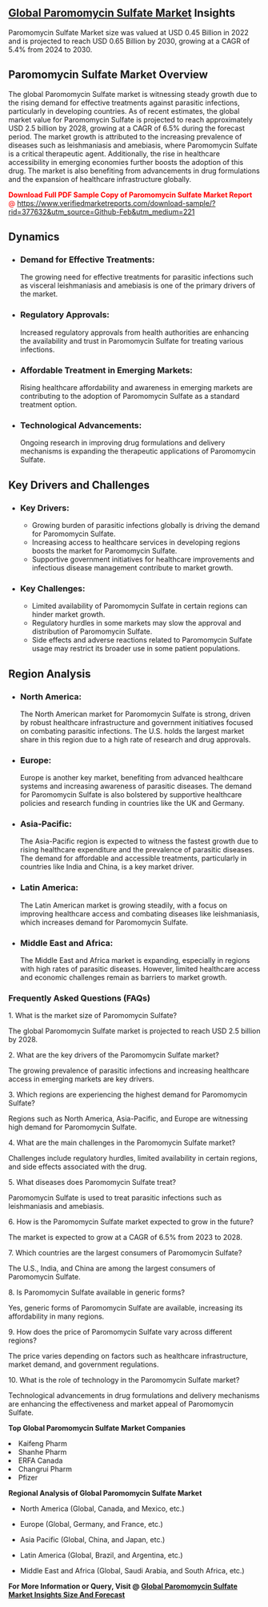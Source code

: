 <h2><a href="https://www.verifiedmarketreports.com/download-sample/?rid=377632&amp;utm_source=Github&amp;utm_medium=221" target="_blank">Global Paromomycin Sulfate Market</a> Insights</h2><p>Paromomycin Sulfate Market size was valued at USD 0.45 Billion in 2022 and is projected to reach USD 0.65 Billion by 2030, growing at a CAGR of 5.4% from 2024 to 2030.</p><p> <h2>Paromomycin Sulfate Market Overview</h2> <p>The global Paromomycin Sulfate market is witnessing steady growth due to the rising demand for effective treatments against parasitic infections, particularly in developing countries. As of recent estimates, the global market value for Paromomycin Sulfate is projected to reach approximately USD 2.5 billion by 2028, growing at a CAGR of 6.5% during the forecast period. The market growth is attributed to the increasing prevalence of diseases such as leishmaniasis and amebiasis, where Paromomycin Sulfate is a critical therapeutic agent. Additionally, the rise in healthcare accessibility in emerging economies further boosts the adoption of this drug. The market is also benefiting from advancements in drug formulations and the expansion of healthcare infrastructure globally.</p> <p><p><span class=""><span style="color: #ff0000;"><strong>Download Full PDF Sample Copy of Paromomycin Sulfate Market Report</strong> @ </span><a href="https://www.verifiedmarketreports.com/download-sample/?rid=377632&amp;utm_source=Github-Feb&amp;utm_medium=221" target="_blank">https://www.verifiedmarketreports.com/download-sample/?rid=377632&amp;utm_source=Github-Feb&amp;utm_medium=221</a></span></p></p> <h2>Dynamics</h2> <ul> <li><h3>Demand for Effective Treatments:</h3> The growing need for effective treatments for parasitic infections such as visceral leishmaniasis and amebiasis is one of the primary drivers of the market.</li> <li><h3>Regulatory Approvals:</h3> Increased regulatory approvals from health authorities are enhancing the availability and trust in Paromomycin Sulfate for treating various infections.</li> <li><h3>Affordable Treatment in Emerging Markets:</h3> Rising healthcare affordability and awareness in emerging markets are contributing to the adoption of Paromomycin Sulfate as a standard treatment option.</li> <li><h3>Technological Advancements:</h3> Ongoing research in improving drug formulations and delivery mechanisms is expanding the therapeutic applications of Paromomycin Sulfate.</li> </ul> <h2>Key Drivers and Challenges</h2> <ul> <li><h3>Key Drivers:</h3> <ul> <li>Growing burden of parasitic infections globally is driving the demand for Paromomycin Sulfate.</li> <li>Increasing access to healthcare services in developing regions boosts the market for Paromomycin Sulfate.</li> <li>Supportive government initiatives for healthcare improvements and infectious disease management contribute to market growth.</li> </ul> </li> <li><h3>Key Challenges:</h3> <ul> <li>Limited availability of Paromomycin Sulfate in certain regions can hinder market growth.</li> <li>Regulatory hurdles in some markets may slow the approval and distribution of Paromomycin Sulfate.</li> <li>Side effects and adverse reactions related to Paromomycin Sulfate usage may restrict its broader use in some patient populations.</li> </ul> </li> </ul> <h2>Region Analysis</h2> <ul> <li><h3>North America:</h3> The North American market for Paromomycin Sulfate is strong, driven by robust healthcare infrastructure and government initiatives focused on combating parasitic infections. The U.S. holds the largest market share in this region due to a high rate of research and drug approvals.</li> <li><h3>Europe:</h3> Europe is another key market, benefiting from advanced healthcare systems and increasing awareness of parasitic diseases. The demand for Paromomycin Sulfate is also bolstered by supportive healthcare policies and research funding in countries like the UK and Germany.</li> <li><h3>Asia-Pacific:</h3> The Asia-Pacific region is expected to witness the fastest growth due to rising healthcare expenditure and the prevalence of parasitic diseases. The demand for affordable and accessible treatments, particularly in countries like India and China, is a key market driver.</li> <li><h3>Latin America:</h3> The Latin American market is growing steadily, with a focus on improving healthcare access and combating diseases like leishmaniasis, which increases demand for Paromomycin Sulfate.</li> <li><h3>Middle East and Africa:</h3> The Middle East and Africa market is expanding, especially in regions with high rates of parasitic diseases. However, limited healthcare access and economic challenges remain as barriers to market growth.</li> </ul> <h3>Frequently Asked Questions (FAQs)</h3> <p>1. What is the market size of Paromomycin Sulfate?</p> <p>The global Paromomycin Sulfate market is projected to reach USD 2.5 billion by 2028.</p> <p>2. What are the key drivers of the Paromomycin Sulfate market?</p> <p>The growing prevalence of parasitic infections and increasing healthcare access in emerging markets are key drivers.</p> <p>3. Which regions are experiencing the highest demand for Paromomycin Sulfate?</p> <p>Regions such as North America, Asia-Pacific, and Europe are witnessing high demand for Paromomycin Sulfate.</p> <p>4. What are the main challenges in the Paromomycin Sulfate market?</p> <p>Challenges include regulatory hurdles, limited availability in certain regions, and side effects associated with the drug.</p> <p>5. What diseases does Paromomycin Sulfate treat?</p> <p>Paromomycin Sulfate is used to treat parasitic infections such as leishmaniasis and amebiasis.</p> <p>6. How is the Paromomycin Sulfate market expected to grow in the future?</p> <p>The market is expected to grow at a CAGR of 6.5% from 2023 to 2028.</p> <p>7. Which countries are the largest consumers of Paromomycin Sulfate?</p> <p>The U.S., India, and China are among the largest consumers of Paromomycin Sulfate.</p> <p>8. Is Paromomycin Sulfate available in generic forms?</p> <p>Yes, generic forms of Paromomycin Sulfate are available, increasing its affordability in many regions.</p> <p>9. How does the price of Paromomycin Sulfate vary across different regions?</p> <p>The price varies depending on factors such as healthcare infrastructure, market demand, and government regulations.</p> <p>10. What is the role of technology in the Paromomycin Sulfate market?</p> <p>Technological advancements in drug formulations and delivery mechanisms are enhancing the effectiveness and market appeal of Paromomycin Sulfate.</p> </p><p><strong>Top Global Paromomycin Sulfate Market Companies</strong></p><div data-test-id=""><p><li>Kaifeng Pharm</li><li> Shanhe Pharm</li><li> ERFA Canada</li><li> Changrui Pharm</li><li> Pfizer</li></p><div><strong>Regional Analysis of&nbsp;Global Paromomycin Sulfate Market</strong></div><ul><li dir="ltr"><p dir="ltr">North America&nbsp;(Global, Canada, and Mexico, etc.)</p></li><li dir="ltr"><p dir="ltr">Europe (Global, Germany, and France, etc.)</p></li><li dir="ltr"><p dir="ltr">Asia Pacific&nbsp;(Global, China, and Japan, etc.)</p></li><li dir="ltr"><p dir="ltr">Latin America&nbsp;(Global, Brazil, and Argentina, etc.)</p></li><li dir="ltr">Middle East and Africa&nbsp;(Global, Saudi Arabia, and South Africa, etc.)</li></ul><p><strong>For More Information or Query, Visit @&nbsp;</strong><strong><a href="https://www.verifiedmarketreports.com/product/paromomycin-sulfate-market/?utm_source=Github&amp;utm_medium=221" target="_blank">Global Paromomycin Sulfate Market Insights Size And Forecast</a></strong></p></div>
